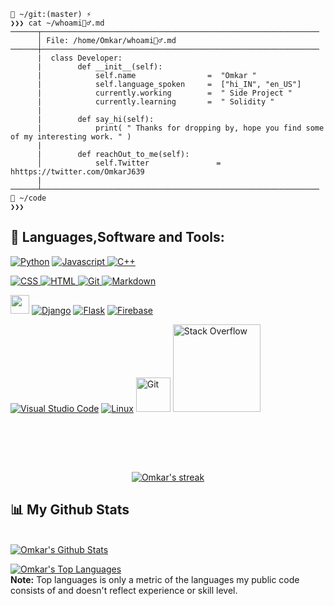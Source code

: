 
```
📂 ~/git:(master) ⚡
❯❯❯ cat ~/whoami🙋‍♂️.md
──────┬──────────────────────────────────────────────────────────────
      │ File: /home/Omkar/whoami🙋‍♂️.md
──────┼──────────────────────────────────────────────────────────────
      |  class Developer:
      |        def __init__(self):
      |            self.name                =  "Omkar "
      |            self.language_spoken     =  ["hi_IN", "en_US"]
      |            currently.working        =  " Side Project "
      |            currently.learning       =  " Solidity "
      |
      |        def say_hi(self):
      |            print( " Thanks for dropping by, hope you find some of my interesting work. " )
      |
      |        def reachOut_to_me(self):
      │            self.Twitter               = hhttps://twitter.com/OmkarJ639
      |
──────┴──────────────────────────────────────────────────────────────
📂 ~/code
❯❯❯
```

## 🚀 Languages,Software and Tools:

<p>

<a href="#"><img alt="Python" src="http://img.shields.io/badge/-Python-3776AB?style=for-the-badge&logo=python&logoColor=ffffff"></a>
<a href="#"><img alt="Javascript" src="https://img.shields.io/badge/-JavaScript-%23F7DF1C?style=for-the-badge&logo=javascript&logoColor=000000&labelColor=%23F7DF1C&color=%23FFCE5A">
<a href="#"><img alt="C++" src="https://img.shields.io/badge/C%2B%2B-00599C?style=for-the-badge&logo=c%2B%2B&logoColor=white"></a>
      <br>

<a href="#"><img alt="CSS" src="https://img.shields.io/badge/-CSS3-%231572B6?style=for-the-badge&logo=css3">
<a href="#"><img alt="HTML" src="https://img.shields.io/badge/-HTML5-%23E44D27?style=for-the-badge&logo=html5&logoColor=ffffff">
<a href="#"><img alt="Git" src="https://img.shields.io/badge/-Git-%23F05032?style=for-the-badge&logo=git&logoColor=%23ffffff">
<a href="#"><img alt="Markdown" src="https://img.shields.io/badge/Markdown-000000?style=for-the-badge&logo=markdown&logoColor=white"></a>
  <br>
     
<a href="#"><img at="React Js" src="https://upload.wikimedia.org/wikipedia/commons/thumb/a/a7/React-icon.svg/240px-React-icon.svg.png" width="30" height="30"></a>
<a href="#"><img alt="Django" src="https://img.shields.io/badge/-Django-%23092E20?style=for-the-badge&logo=django&logoColor=white&labelColor=%23092E20&color=%23092E20"></a>
<a href="#"><img alt="Flask" src="https://img.shields.io/badge/-Flask-%23000?style=for-the-badge&logo=flask&logoColor=white&labelColor=%23000&color=%23000"></a>
<a href="#"><img alt="Firebase" src="https://img.shields.io/badge/-Firebase-FFCA28?style=for-the-badge&logo=firebase&logoColor=ffffff"></a>
  <br>
  
  <a href="#"><img alt="Visual Studio Code" src="http://img.shields.io/badge/-VS%20Code-007ACC?style=for-the-badge&logo=visual-studio-code&logoColor=ffffff"></a>
<a href="#"><img alt="Linux" src="http://img.shields.io/badge/-Linux-0078D6?style=for-the-badge&logo=linux&logoColor=ffffff" ></a>
<a href="#"><img alt="Git" src="https://img.shields.io/badge/Git-F05033.svg?logo=git&logoColor=white" width="55"></a>
<a href="#"><img alt="Stack Overflow" src="https://img.shields.io/badge/-Stack%20Overflow-FE7A16?logo=stack-overflow&logoColor=white" width="140"></a>
</p>

</p>     

<p>


<br />
<br>
</p>


<br/>

<p align="center">
    <a href="https://github.com/FatGuyy/github-readme-streak-stats">
        <img title="🔥 Get streak stats for your profile at git.io/streak-stats" alt="Omkar's streak" src="https://github-readme-streak-stats.herokuapp.com/?user=ConnectBhawna&theme=black-ice&hide_border=true&stroke=0000&background=060A0CD0"/>
    </a>
</p>

## 📊 My Github Stats

  <br/>
    <a href="https://github.com/FatGuyy/github-readme-stats"><img alt="Omkar's Github Stats" src="https://github-readme-stats.vercel.app/api?username=FatGuyy&show_icons=true&count_private=true&theme=react&hide_border=true&bg_color=0D1117" /></a>
      
  <a href="https://github.com/FatGuyy/github-readme-stats"><img alt="Omkar's Top Languages" src="https://github-readme-stats.vercel.app/api/top-langs/?username=FatGuyy&langs_count=8&count_private=true&layout=compact&theme=react&hide_border=true&bg_color=0D1117" /></a>
  <br/>
  <b>Note:</b> Top languages is only a metric of the languages my public code consists of and doesn't reflect experience or skill level.


<br/>
<br/>
